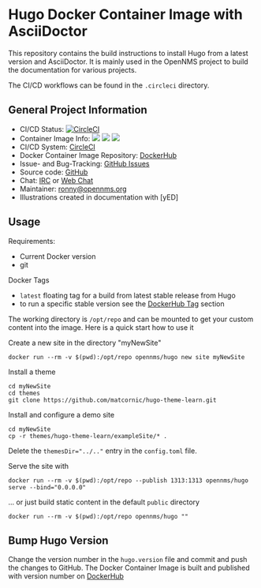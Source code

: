 # Hugo Docker Container Image with AsciiDoctor

This repository contains the build instructions to install Hugo from a latest version and AsciiDoctor.
It is mainly used in the OpenNMS project to build the documentation for various projects.

The CI/CD workflows can be found in the `.circleci` directory.

## General Project Information

* CI/CD Status: [![CircleCI](https://circleci.com/gh/opennms-forge/hugo.svg?style=svg)](https://circleci.com/gh/opennms-forge/hugo)
* Container Image Info: [![](https://images.microbadger.com/badges/version/opennms/hugo.svg)](https://microbadger.com/images/opennms/hugo "Get your own version badge on microbadger.com") [![](https://images.microbadger.com/badges/image/opennms/hugo.svg)](https://microbadger.com/images/opennms/hugo "Get your own image badge on microbadger.com") [![](https://images.microbadger.com/badges/license/opennms/hugo.svg)](https://microbadger.com/images/opennms/hugo "Get your own license badge on microbadger.com")
* CI/CD System: [CircleCI]
* Docker Container Image Repository: [DockerHub]
* Issue- and Bug-Tracking: [GitHub Issues]
* Source code: [GitHub]
* Chat: [IRC] or [Web Chat]
* Maintainer: ronny@opennms.org
* Illustrations created in documentation with [yED]

## Usage

Requirements:

* Current Docker version
* git

Docker Tags

* `latest` floating tag for a build from latest stable release from Hugo
* to run a specific stable version see the [DockerHub Tag] section

The working directory is `/opt/repo` and can be mounted to get your custom content into the image.
Here is a quick start how to use it

Create a new site in the directory "myNewSite"

```
docker run --rm -v $(pwd):/opt/repo opennms/hugo new site myNewSite
```
     
Install a theme

```
cd myNewSite
cd themes
git clone https://github.com/matcornic/hugo-theme-learn.git
```

Install and configure a demo site
```
cd myNewSite
cp -r themes/hugo-theme-learn/exampleSite/* .
```

Delete the `themesDir="../.."` entry in the `config.toml` file.

Serve the site with

```
docker run --rm -v $(pwd):/opt/repo --publish 1313:1313 opennms/hugo serve --bind="0.0.0.0"
```

... or just build static content in the default `public` directory

```
docker run --rm -v $(pwd):/opt/repo opennms/hugo ""
```

## Bump Hugo Version

Change the version number in the `hugo.version` file and commit and push the changes to GitHub.
The Docker Container Image is built and published with version number on [DockerHub]

[GitHub]: https://github.com/opennms-forge/hugo.git
[GitHub Issues]: https://github.com/opennms-forge/hugo/issues 
[CircleCI]: https://circleci.com/gh/opennms-forge/hugo
[DockerHub]: https://hub.docker.com/r/opennms/hugo
[DockerHub Tag]: https://hub.docker.com/r/opennms/hugo/tags/
[Web Chat]: https://chats.opennms.org/opennms-discuss
[IRC]: irc://freenode.org/#opennms
